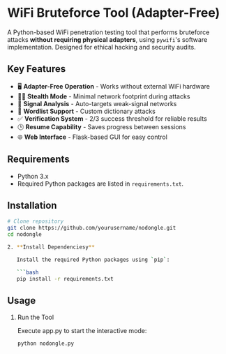 # WiFi Bruteforce Tool (Adapter-Free)

A Python-based WiFi penetration testing tool that performs bruteforce attacks **without requiring physical adapters**, using `pywifi`'s software implementation. Designed for ethical hacking and security audits.

## Key Features

- 🖥️ **Adapter-Free Operation** - Works without external WiFi hardware
- 🕵️‍♂️ **Stealth Mode** - Minimal network footprint during attacks
- 📶 **Signal Analysis** - Auto-targets weak-signal networks
- 📁 **Wordlist Support** - Custom dictionary attacks
- ✅ **Verification System** - 2/3 success threshold for reliable results
- 🕒 **Resume Capability** - Saves progress between sessions
- 🌐 **Web Interface** - Flask-based GUI for easy control


## Requirements

- Python 3.x
- Required Python packages are listed in `requirements.txt`.


## Installation

```bash
# Clone repository
git clone https://github.com/yourusername/nodongle.git
cd nodongle

2. **Install Dependenciesy**

   Install the required Python packages using `pip`:

   ```bash
   pip install -r requirements.txt
   ```

   ## Usage

   1. Run the Tool

      Execute app.py to start the interactive mode:

      ```bash
      python nodongle.py
      ```
